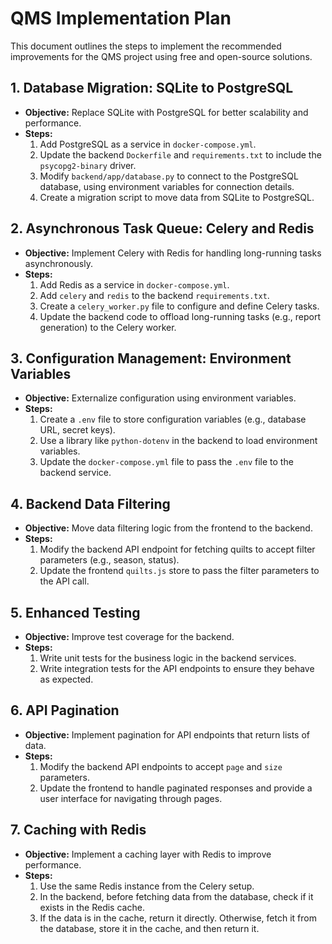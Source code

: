 # QMS Implementation Plan

This document outlines the steps to implement the recommended improvements for the QMS project using free and open-source solutions.

## 1. Database Migration: SQLite to PostgreSQL
- **Objective:** Replace SQLite with PostgreSQL for better scalability and performance.
- **Steps:**
    1. Add PostgreSQL as a service in `docker-compose.yml`.
    2. Update the backend `Dockerfile` and `requirements.txt` to include the `psycopg2-binary` driver.
    3. Modify `backend/app/database.py` to connect to the PostgreSQL database, using environment variables for connection details.
    4. Create a migration script to move data from SQLite to PostgreSQL.

## 2. Asynchronous Task Queue: Celery and Redis
- **Objective:** Implement Celery with Redis for handling long-running tasks asynchronously.
- **Steps:**
    1. Add Redis as a service in `docker-compose.yml`.
    2. Add `celery` and `redis` to the backend `requirements.txt`.
    3. Create a `celery_worker.py` file to configure and define Celery tasks.
    4. Update the backend code to offload long-running tasks (e.g., report generation) to the Celery worker.

## 3. Configuration Management: Environment Variables
- **Objective:** Externalize configuration using environment variables.
- **Steps:**
    1. Create a `.env` file to store configuration variables (e.g., database URL, secret keys).
    2. Use a library like `python-dotenv` in the backend to load environment variables.
    3. Update the `docker-compose.yml` file to pass the `.env` file to the backend service.

## 4. Backend Data Filtering
- **Objective:** Move data filtering logic from the frontend to the backend.
- **Steps:**
    1. Modify the backend API endpoint for fetching quilts to accept filter parameters (e.g., season, status).
    2. Update the frontend `quilts.js` store to pass the filter parameters to the API call.

## 5. Enhanced Testing
- **Objective:** Improve test coverage for the backend.
- **Steps:**
    1. Write unit tests for the business logic in the backend services.
    2. Write integration tests for the API endpoints to ensure they behave as expected.

## 6. API Pagination
- **Objective:** Implement pagination for API endpoints that return lists of data.
- **Steps:**
    1. Modify the backend API endpoints to accept `page` and `size` parameters.
    2. Update the frontend to handle paginated responses and provide a user interface for navigating through pages.

## 7. Caching with Redis
- **Objective:** Implement a caching layer with Redis to improve performance.
- **Steps:**
    1. Use the same Redis instance from the Celery setup.
    2. In the backend, before fetching data from the database, check if it exists in the Redis cache.
    3. If the data is in the cache, return it directly. Otherwise, fetch it from the database, store it in the cache, and then return it.